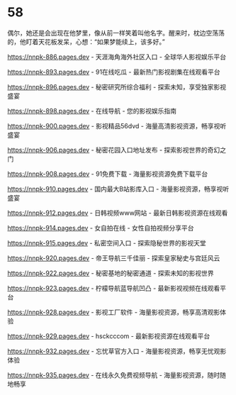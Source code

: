 # 58
偶尔，她还是会出现在他梦里，像从前一样笑着叫他名字。醒来时，枕边空荡荡的，他盯着天花板发呆，心想：“如果梦能续上，该多好。”

https://nnpk-886.pages.dev - 天涯海角海外社区入口 - 全球华人影视娱乐平台

https://nnpk-893.pages.dev - 91在线吃瓜 - 最新热门影视剧集在线观看平台

https://nnpk-896.pages.dev - 秘密研究所综合福利 - 探索未知，享受独家影视盛宴

https://nnpk-898.pages.dev - 在线导航 - 您的影视娱乐指南

https://nnpk-900.pages.dev - 影视精品56dvd - 海量高清影视资源，畅享视听盛宴

https://nnpk-906.pages.dev - 秘密花园入口地址发布 - 探索影视世界的奇幻之门

https://nnpk-908.pages.dev - 91免费下载 - 海量影视资源免费下载平台

https://nnpk-910.pages.dev - 国内最大B站影库入口 - 海量影视资源，畅享视听盛宴

https://nnpk-912.pages.dev - 日韩视频www网站 - 最新日韩影视资源在线观看

https://nnpk-914.pages.dev - 女自拍在线 - 女性自拍视频分享平台

https://nnpk-915.pages.dev - 私密空间入口 - 探索隐秘世界的影视天堂

https://nnpk-920.pages.dev - 帝王导航三千佳丽 - 探索皇家秘史与宫廷风云

https://nnpk-922.pages.dev - 秘密基地的秘密通道 - 探索未知的影视世界

https://nnpk-923.pages.dev - 柠檬导航蓝导航凹凸 - 最新影视视频在线观看平台

https://nnpk-928.pages.dev - 影视工厂软件 - 海量影视资源，畅享高清观影体验

https://nnpk-929.pages.dev - hsckcccom - 最新影视资源在线观看平台

https://nnpk-932.pages.dev - 忘忧草官方入口 - 海量影视资源，畅享无忧观影体验

https://nnpk-935.pages.dev - 在线永久免费视频导航 - 海量影视资源，随时随地畅享
